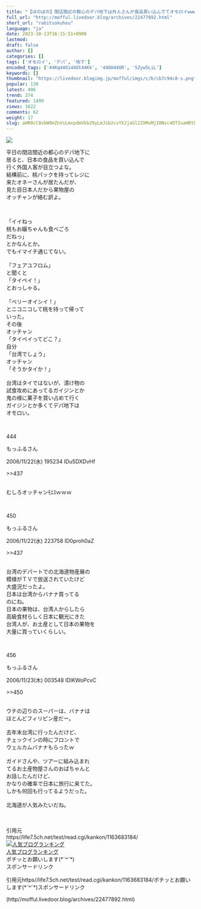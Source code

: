 ```yaml
---
title: "【ほのぼの】閉店間近の都心のデパ地下は外人さんが食品買い込んでてオモロイwww "
full_url: "http://mofful.livedoor.blog/archives/22477892.html"
short_url: "rabitsokuhou"
language: "ja"
date: 2023-10-13T16:15:51+0900
lastmod: 
draft: false
author: []
categories: []
tags: ['オモロイ', 'デパ', '地下']
encoded_tags: ['44Kq44Oi44Ot44Kk', '44OH44OR', '5Zyw5LiL']
keywords: []
thumbnail: "https://livedoor.blogimg.jp/mofful/imgs/c/b/cb7c94c8-s.png"
popular: 130
latest: 406
trend: 374
featured: 1499
views: 1622
comments: 62
weight: 17
slug: aHR0cC8vbW9mZnVsLmxpdmVkb29yLmJsb2cvYXJjaGl2ZXMvMjI0Nzc4OTIuaHRtbA==
---
```


![](https://livedoor.blogimg.jp/mofful/imgs/c/b/cb7c94c8-s.png)

<div><p class='t_b'>平日の閉店間近の都心のデパ地下に<br>居ると、日本の食品を買い込んで<br>行く外国人客が目立つよな。<br>結構前に、桃パックを持ってレジに<br>来たオネーさんが居たんだが、<br>見た目日本人だから果物屋の<br>オッチャンが絡む訳よ。</p><p class='t_h'><br></p><p class='t_b'> 「イイねっ<br> 桃もお嬢ちゃんも食べごろ<br> だねっ」<br>とかなんとか。<br>でもイマイチ通じてない。<br> <br> 「フェアユフロム」<br>と聞くと<br>「タイペイ！」<br>とおっしゃる。<br> <br> 「ベリーオイシイ！」<br>とニコニコして桃を持って帰って<br>いった。<br>その後<br>オッチャン<br>「タイペイってどこ？」 <br> 自分<br>「台湾でしょう」 <br> オッチャン<br>「そうかタイか！」<br> <br> 台湾はタイではないが、漬け物の<br>試食攻めにあってるガイジンとか <br> 鬼の様に菓子を買い占めて行く<br>ガイジンとか多くてデパ地下は<br>オモロい。 </p><br> <p class='t_h t_i'>444 <p>もっふるさん</p> <p> 2006/11/22(水) 195234 IDu5DXDvHf</p></p> <p class='t_b t_i'> <p class='anchor'>>>437</p> <br> むしろオッチャンﾓｴｽｗｗｗ </p><br> <p class='t_h t_i'>450 <p>もっふるさん</p> <p> 2006/11/22(水) 223758 ID0proh0aZ</p></p> <p class='t_b t_i'> <p class='anchor'>>>437</p> <br> 台湾のデパートでの北海道物産展の<br>模様がＴＶで放送されていたけど <br> 大盛況だったよ。<br>日本は台湾からバナナ買ってる<br>のにね。 <br> 日本の果物は、台湾人からしたら<br>高級食材らしく日本に観光にきた<br>台湾人が、お土産として日本の果物を <br> 大量に買っていくらしい。 </p><br> <p class='t_h t_i'>456 <p>もっふるさん</p> <p> 2006/11/23(木) 003548 IDlKWoPcvC</p></p> <p class='t_b t_i'> <p class='anchor'>>>450</p> <br> ウチの辺りのスーパーは、バナナは<br>ほとんどフィリピン産だー。<br> <br> 去年末台湾に行ったんだけど、<br>チェックインの時にフロントで<br>ウェルカムバナナもらったｗ<br> <br> ガイドさんや、ツアーに組み込まれ<br>てるお土産物屋さんのおばちゃんと<br>お話したんだけど、 <br> かなりの確率で日本に旅行に来てた。<br>しかも何回も行ってるようだった。 <br> <br>北海道が人気みたいだね。 </p><br> <br>引用元<br>https//life7.5ch.net/test/read.cgi/kankon/1163683184/<br><a href='//blog.with2.net/link/?2036932'><img src='https//blog.with2.net/img/banner/banner_21.gif' title='人気ブログランキング'></a><br><a href='//blog.with2.net/link/?2036932'>人気ブログランキング</a><br>ポチッとお願いします(*´꒳`*)<br>スポンサードリンク<br><img border='0' width='1' height='1' src='https//www11.a8.net/0.gif?a8mat=3BDUGQ+4RHMA+2HOM+BS629' alt=''> <p>引用元https//life7.5ch.net/test/read.cgi/kankon/1163683184/ポチッとお願いします(*´꒳`*)スポンサードリンク</p></div>

(http//mofful.livedoor.blog/archives/22477892.html)
